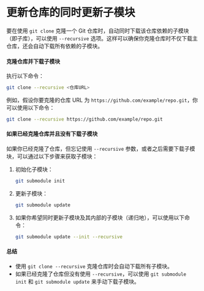 # 更新仓库的同时更新子模块

要在使用 `git clone` 克隆一个 Git 仓库时，自动同时下载该仓库依赖的子模块（即子库），可以使用 `--recursive` 选项。这样可以确保你克隆仓库时不仅下载主仓库，还会自动下载所有依赖的子模块。

#### 克隆仓库并下载子模块

执行以下命令：

```bash
git clone --recursive <仓库URL>
```

例如，假设你要克隆的仓库 URL 为 `https://github.com/example/repo.git`，你可以使用以下命令：

```bash
git clone --recursive https://github.com/example/repo.git
```

#### 如果已经克隆仓库并且没有下载子模块

如果你已经克隆了仓库，但忘记使用 `--recursive` 参数，或者之后需要下载子模块，可以通过以下步骤来获取子模块：

1.  初始化子模块：

    ```bash
    git submodule init
    ```
2.  更新子模块：

    ```bash
    git submodule update
    ```
3.  如果你希望同时更新子模块及其内部的子模块（递归地），可以使用以下命令：

    ```bash
    git submodule update --init --recursive
    ```

#### 总结

* 使用 `git clone --recursive` 克隆仓库时会自动下载所有子模块。
* 如果已经克隆了仓库但没有使用 `--recursive`，可以使用 `git submodule init` 和 `git submodule update` 来手动下载子模块。
